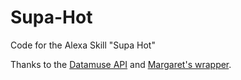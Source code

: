 # Supa-Hot
Code for the Alexa Skill "Supa Hot"

Thanks to the [Datamuse API](https://www.datamuse.com/api/) and [Margaret's wrapper](https://github.com/margaret/python-datamuse).
